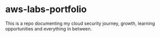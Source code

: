 # aws-labs-portfolio
This is a repo documenting my cloud security journey, growth, learning opportunities and everything in between.
